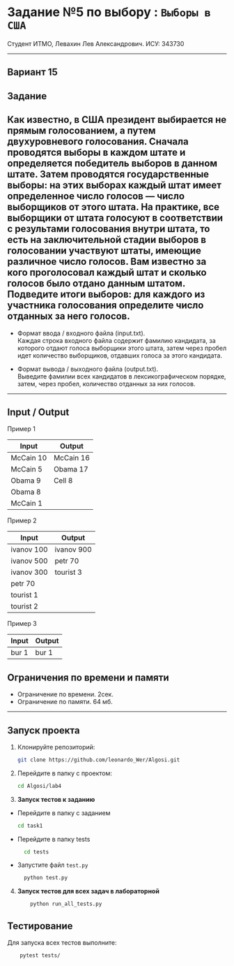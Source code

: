 # Задание №5 по выбору : `Выборы в США`

Студент ИТМО, Левахин Лев Александрович.
ИСУ: 343730

---

## Вариант 15

## Задание
Как известно, в США президент выбирается не прямым голосованием, а путем
двухуровневого голосования. Сначала проводятся выборы в каждом штате и определяется победитель выборов в данном штате. Затем проводятся государственные
выборы: на этих выборах каждый штат имеет определенное число голосов — число выборщиков от этого штата. На практике, все выборщики от штата голосуют
в соответствии с результами голосования внутри штата, то есть на заключительной стадии выборов в голосовании участвуют штаты, имеющие различное число
голосов. Вам известно за кого проголосовал каждый штат и сколько голосов было отдано данным штатом. Подведите итоги выборов: для каждого из участника
голосования определите число отданных за него голосов.
- 
- Формат ввода / входного файла (input.txt).  
Каждая строка входного файла
содержит фамилию кандидата, за которого отдают голоса выборщики этого
штата, затем через пробел идет количество выборщиков, отдавших голоса
за этого кандидата.

- Формат вывода / выходного файла (output.txt).  
Выведите фамилии всех
кандидатов в лексикографическом порядке, затем, через пробел, количество отданных за них голосов. 

---

## Input / Output 
Пример 1

| Input     | Output    |
|-----------|-----------|
| McCain 10 | McCain 16 |
| McCain 5  | Obama 17  |
| Obama 9   | Cell 8    |
| Obama 8   |           |
| McCain 1  |           |

Пример 2

| Input      | Output     |
|------------|------------|
| ivanov 100 | ivanov 900 |
| ivanov 500 | petr 70    |
| ivanov 300 | tourist 3  |
| petr 70    |            |
| tourist 1  |            |
| tourist 2  |            |

Пример 3

| Input | Output |
|-------|--------|
| bur 1 | bur 1  |


## Ограничения по времени и памяти

- Ограничение по времени. 2сек.
- Ограничение по памяти. 64 мб.

---

## Запуск проекта
1. Клонируйте репозиторий:
   ```bash
   git clone https://github.com/leonardo_Wer/Algosi.git
   ```
2. Перейдите в папку с проектом:
   ```bash
   cd Algosi/lab4
   ```
3. **Запуск тестов к заданию**
 - Перейдите в папку с заданием
    ```bash
   cd task1
  - Перейдите в папку tests
    ```bash
      cd tests
  - Запустите файл `test.py`
    ```bash
      python test.py

4. **Запуск тестов для всех задач в лабораторной**
    ```bash
        python run_all_tests.py

## Тестирование
Для запуска всех тестов выполните:
```bash
    pytest tests/
```
